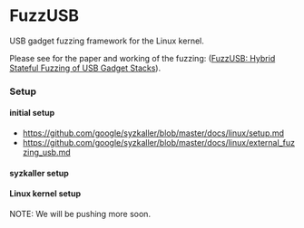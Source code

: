 # FuzzUSB #

USB gadget fuzzing framework for the Linux kernel.

Please see for the paper and working of the fuzzing:
([FuzzUSB: Hybrid Stateful Fuzzing of USB Gadget Stacks](https://github.com/purseclab/fuzzusb/blob/main/paper/fuzzusb.pdf)).

### Setup

#### initial setup
* https://github.com/google/syzkaller/blob/master/docs/linux/setup.md
* https://github.com/google/syzkaller/blob/master/docs/linux/external_fuzzing_usb.md

#### syzkaller setup

#### Linux kernel setup

NOTE: We will be pushing more soon. 

